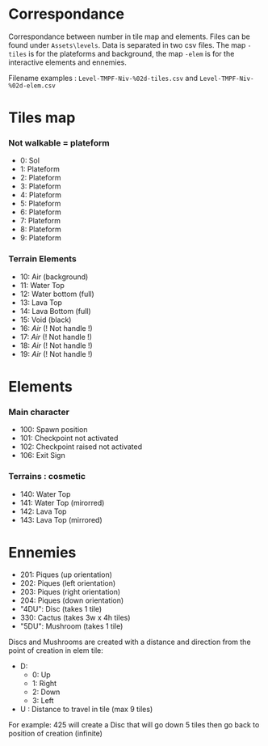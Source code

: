 Correspondance 
=================

Correspondance between number in tile map and elements. Files can be found under `Assets\levels`. Data is separated in two csv files. The map `-tiles` is for the plateforms and background, the map `-elem` is for the interactive elements and ennemies. 

Filename examples : `Level-TMPF-Niv-%02d-tiles.csv`  and  `Level-TMPF-Niv-%02d-elem.csv`

# Tiles map 
### Not walkable = plateform
- 0: Sol
- 1: Plateform 
- 2: Plateform
- 3: Plateform
- 4: Plateform
- 5: Plateform
- 6: Plateform
- 7: Plateform
- 8: Plateform
- 9: Plateform
### Terrain Elements 
- 10: Air (background) 
- 11: Water Top 
- 12: Water bottom (full) 
- 13: Lava Top 
- 14: Lava Bottom (full) 
- 15: Void (black) 
- 16: _Air_ (! Not handle !)
- 17: _Air_ (! Not handle !)
- 18: _Air_ (! Not handle !)
- 19: _Air_ (! Not handle !)

# Elements 
### Main character 
- 100: Spawn position
- 101: Checkpoint not activated
- 102: Checkpoint raised not activated
- 106: Exit Sign

### Terrains : cosmetic
- 140: Water Top 
- 141: Water Top (mirorred)
- 142: Lava Top
- 143: Lava Top (mirrored) 

# Ennemies 
- 201: Piques (up orientation)
- 202: Piques (left orientation)
- 203: Piques (right orientation)
- 204: Piques (down orientation)
- "4DU": Disc (takes 1 tile) 
- 330: Cactus (takes 3w x 4h tiles) 
- "5DU": Mushroom (takes 1 tile) 

Discs and Mushrooms are created with a distance and direction from the point of creation in elem tile:
- D:
	- 0: Up
	- 1: Right
	- 2: Down
	- 3: Left
- U : Distance to travel in tile (max 9 tiles)

For example:
425 will create a Disc that will go down 5 tiles then go back to position of creation (infinite)
